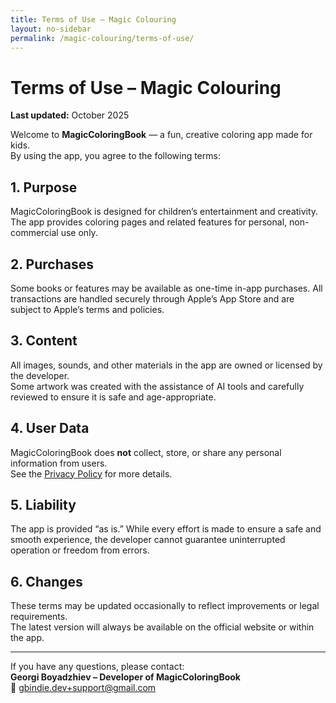 ```yaml
---
title: Terms of Use – Magic Colouring
layout: no-sidebar
permalink: /magic-colouring/terms-of-use/
---
```


# Terms of Use – Magic Colouring

**Last updated:** October 2025  

Welcome to **MagicColoringBook** — a fun, creative coloring app made for kids.  
By using the app, you agree to the following terms:  

## 1. Purpose  
MagicColoringBook is designed for children’s entertainment and creativity. The app provides coloring pages and related features for personal, non-commercial use only.  

## 2. Purchases  
Some books or features may be available as one-time in-app purchases. All transactions are handled securely through Apple’s App Store and are subject to Apple’s terms and policies.  

## 3. Content  
All images, sounds, and other materials in the app are owned or licensed by the developer.  
Some artwork was created with the assistance of AI tools and carefully reviewed to ensure it is safe and age-appropriate.  

## 4. User Data  
MagicColoringBook does **not** collect, store, or share any personal information from users.  
See the [Privacy Policy](privacy-policy.md) for more details.  

## 5. Liability  
The app is provided “as is.” While every effort is made to ensure a safe and smooth experience, the developer cannot guarantee uninterrupted operation or freedom from errors.  

## 6. Changes  
These terms may be updated occasionally to reflect improvements or legal requirements.  
The latest version will always be available on the official website or within the app.  

---

If you have any questions, please contact:  
**Georgi Boyadzhiev – Developer of MagicColoringBook**  
📧 [gbindie.dev+support@gmail.com](mailto:gbindie.dev+support@gmail.com)
